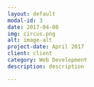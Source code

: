 ```yaml
---
layout: default
modal-id: 3
date: 2017-04-08
img: circus.png
alt: image-alt
project-date: April 2017
client: client
category: Web Development
description: description

---
```

